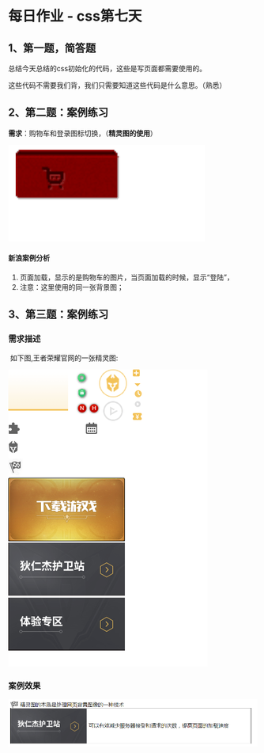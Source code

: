 # 每日作业 - css第七天

## 1、第一题，简答题

总结今天总结的css初始化的代码，这些是写页面都需要使用的。

这些代码不需要我们背，我们只需要知道这些代码是什么意思。（熟悉）



## 2、第二题：案例练习

**需求**：购物车和登录图标切换，（**精灵图的使用**）

![1571581438470](images/tab.gif)

#### 新浪案例分析

1. 页面加载，显示的是购物车的图片，当页面加载的时候，显示“登陆”，
2. 注意：这里使用的同一张背景图；





## 3、第三题：案例练习

### 需求描述

​	如下图,王者荣耀官网的一张精灵图:

![1571590994421](images/sprites.png)

### 案例效果

![1571590994421](images/1571590994421.png)